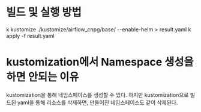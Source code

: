 # 빌드 및 실행 방법
k kustomize ./kustomize/airflow_cnpg/base/ --enable-helm > result.yaml
k apply -f result.yaml

# kustomization에서 Namespace 생성을 하면 안되는 이유
kustomization을 통해 네임스페이스를 생성할 수 있다.
하지만 kustomization으로 빌드된 yaml을 통해 리소스를 삭제하면,
만들어진 네임스페이스도 같이 삭제된다.
